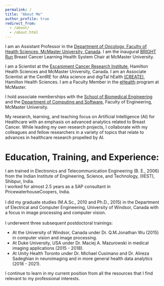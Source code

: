 ```yaml
---
permalink: /
title: "About Me"
author_profile: true
redirect_from: 
  - /about/
  - /about.html
---
```


I am an Assistant Professor in the [Department of Oncology, Faculty of Health Sciences, McMaster University, Canada](https://oncology.healthsci.mcmaster.ca/). 
I am the inaugural [BRIGHT Run](https://brightrun.ca/) Breast Cancer Learning Health System Chair at McMaster University. 

I am a Scientist at the [Escarpment Cancer Research Institute](https://ecri.mcmaster.ca/), Hamilton Health Sciences and McMaster University, Canada. I am an Associate Scientist at the CentRE for dAta science and digiTal hEalth [(CREATE)](https://createhealth.ai/), Hamilton Health Sciences. I am a Faculty Member in the [eHealth](https://ehealth.mcmaster.ca/) program at McMaster.

I hold associate memberships with the [School of Biomedical Engineering](https://www.eng.mcmaster.ca/msbe/) and the [Department of Computing and Software](https://www.eng.mcmaster.ca/cas/), Faculty of Engineering, McMaster University. 

My research, learning, and teaching focus on Artificial Intelligence (AI) for Healthcare with an emphasis on advanced analytics related to Breast Cancer. While leading my own research projects, I collaborate with my colleagues and fellow researchers in a variety of topics that relate to advances in healthcare research propelled by AI.

Education, Training, and Experience:
======
I am trained in Electronics and Telecommunication Engineering (B. E., 2006) from the Indian Institute of Engineering, Science, and Technology, (IIEST), Shibpur, India.<br> 
I worked for almost 2.5 years as a SAP consultant in PricewaterhouseCoopers, India.<br>  
I did my graduate studies (M.A.Sc., 2010 and Ph.D., 2015) in the Department of Electrical and Computer Engineering, University of Windsor, Canada with a focus in image processing and computer vision.<br>  
I underwent three subsequent postdoctoral trainings:
* At the University of Windsor, Canada under Dr. Q.M.Jonathan Wu (2015) in computer vision and image processing.
* At Duke University, USA under Dr. Maciej A. Mazurowski in medical imaging applications (2015 - 2018).
* At Unity Health Toronto under Dr. Michael Cusimano and Dr. Alireza Sadeghian in neuroimaging and in more general health data analytics (2018 - 2021).
  
I continue to learn in my current position from all the resources that I find relevant to my professional interests. 

